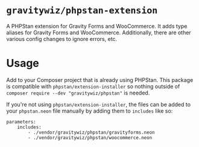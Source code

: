 # `gravitywiz/phpstan-extension`

A PHPStan extension for Gravity Forms and WooCommerce. It adds type aliases for Gravity Forms and WooCommerce.
Additionally, there are other various config changes to ignore errors, etc.

# Usage

Add to your Composer project that is already using PHPStan. This package is compatible with `phpstan/extension-installer`
so nothing outside of `composer require --dev "gravitywiz/phpstan"` is needed.

If you're not using `phpstan/extension-installer`, the files can be added to your `phpstan.neon` file manually by
adding them to `includes` like so:

```neon
parameters:
    includes:
        - ./vendor/gravitywiz/phpstan/gravityforms.neon
        - ./vendor/gravitywiz/phpstan/woocommerce.neon
```